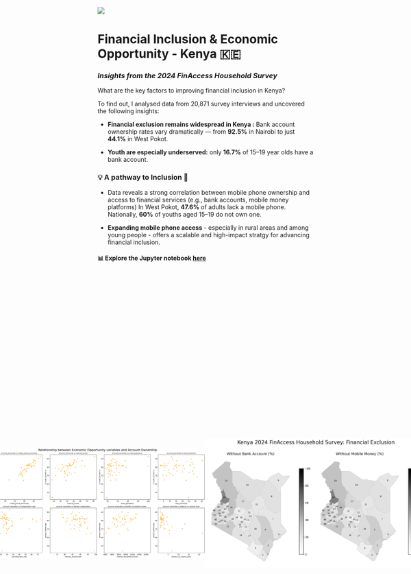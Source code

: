 <div style="text-align: left;">
    <img src="https://www.datakind.org/wp-content/uploads/2023/04/DK_LOGO_R_ORG.svg" width="300">
</div>

# Financial Inclusion & Economic Opportunity - Kenya 🇰🇪
### *Insights from the 2024 FinAccess Household Survey*

What are the key factors to improving financial inclusion in Kenya?

To find out, I analysed data from 20,871 survey interviews and uncovered the following insights:

* **Financial exclusion remains widespread in Kenya :** Bank account ownership rates vary dramatically — from **92.5%** in Nairobi to just **44.1%** in West Pokot.

* **Youth are especially underserved:** only **16.7%** of 15–19 year olds have a bank account.

### 💡 A pathway to Inclusion 📱
* Data reveals a strong correlation between mobile phone ownership and access to financial services (e.g., bank accounts, mobile money platforms) In West Pokot, **47.6%** of adults lack a mobile phone. Nationally, **60%** of youths aged 15–19 do not own one. <br/> 

* **Expanding mobile phone access** - especially in rural areas and among young people - offers a scalable and high-impact stratgy for advancing financial inclusion.

#### 📊 Explore the Jupyter notebook [here](https://github.com/dpb24/datakind-2025/blob/main/datakind-finaccess-kenya.ipynb)
<br/>
<br/> <br/>
<div style="display: flex; justify-content: center; align-items: center;">
    <img src="finaccess_economic_opportunity.png" width="800">
    <img src="finaccess_account-ownership_vs_opportunity.png" width="800">
    <img src="finaccess_exclusion_maps.png" width="800">
    <img src="finaccess_exclusion_by_age.png" width="800">
</div>

